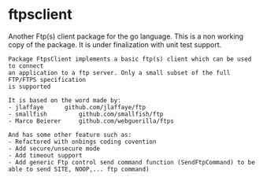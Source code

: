 ftpsclient
==========

Another Ftp(s) client package for the go language.
This is a non working copy of the package.
It is under finalization with unit test support.

	Package FtpsClient implements a basic ftp(s) client which can be used to connect
	an application to a ftp server. Only a small subset of the full FTP/FTPS specification
	is supported

	It is based on the word made by:
	- jlaffaye 		github.com/jlaffaye/ftp
	- smallfish 		github.com/smallfish/ftp
	- Marco Beierer 	github.com/webguerilla/ftps

	And has some other feature such as:
	- Refactored with onbings coding covention
	- Add secure/unsecure mode
	- Add timeout support
	- Add generic Ftp control send command function (SendFtpCommand) to be able to send SITE, NOOP,... ftp command)

